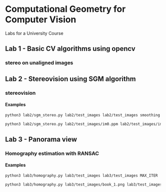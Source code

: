 # Computational Geometry for Computer Vision
Labs for a University Course     

## Lab 1 - Basic CV algorithms using opencv
### stereo on unaligned images
## Lab 2 - Stereovision using SGM algorithm
### stereovision
#### Examples
```bash
python3 lab2/sgm_stereo.py lab2/test_images lab2/test_images smoothing coefficient min_dx max_dx min_dy max_dy

python3 lab2/sgm_stereo.py lab2/test_images/im0.ppm lab2/test_images/im1.ppm 3 0 20 0 0
```
## Lab 3 - Panorama view
### Homography estimation with RANSAC
#### Examples
```bash
python3 lab3/homography.py lab3/test_images lab3/test_images MAX_ITER  PATH_OUT_IMG

python3 lab3/homography.py lab3/test_images/book_1.png lab3/test_images/book_2.png 2000 lab3/test_images/out.png
```
